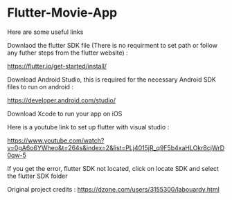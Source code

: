 # Flutter-Movie-App

Here are some useful links

Downlaod the flutter SDK file (There is no requirment to set path or follow any futher steps from the flutter website) :

https://flutter.io/get-started/install/

Download Android Studio, this is required for the necessary Android SDK files to run on android :

https://developer.android.com/studio/

Download Xcode to run your app on iOS

Here is a youtube link to set up flutter with visual studio :

https://www.youtube.com/watch?v=0gA6o6YWheo&t=264s&index=2&list=PLj4015jR_q9F5b4xaHLOkr8cjWrD0qw-5

If you get the error, flutter SDK not located, click on locate SDK and select the flutter SDK folder

Original project credits : https://dzone.com/users/3155300/labouardy.html
